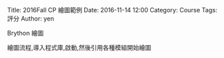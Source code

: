 Title: 2016Fall CP 繪圖範例
Date: 2016-11-14 12:00
Category: Course
Tags: 評分
Author: yen

Brython 繪圖

<!-- PELICAN_END_SUMMARY -->

繪圖流程,導入程式庫,啟動,然後引用各種模組開始繪圖

<!-- 導入 Brython 標準程式庫 -->
<script type="text/javascript" 
    src="https://cdn.rawgit.com/brython-dev/brython/master/www/src/brython_dist.js">
</script>

<!-- 啟動 Brython -->
<script>
window.onload=function(){
brython(1);
}
</script>

<!-- 以下實際利用  Brython 畫一條直線 -->
<canvas id="japanflag1" width="600" height="250"></canvas>
<script type="text/python3">
from browser import document as doc
import math
# 準備繪圖畫布
canvas = doc["japanflag1"]
ctx = canvas.getContext("2d")
 
# 以下可以利用 ctx 物件進行畫圖
# 先畫一條直線
ctx.beginPath()
# 設定線的寬度為 1 個單位
ctx.lineWidth = 1
# 將畫筆移動到 (100, 100) 座標點
ctx.moveTo(100, 100)
# 然後畫直線到 (150, 200) 座標點
ctx.lineTo(150, 200)
# 設定顏色為藍色, 也可以使用 "rgb(0, 0, 255)" 字串設定顏色值
ctx.strokeStyle = "blue"
# 實際執行畫線
ctx.moveTo(100, 200)
ctx.lineTo(150, 100)

ctx.lineWidth = 2
ctx.moveTo(200, 200)
ctx.lineTo(250, 250)
ctx.strokeStyle = "red"
ctx.lineWidth = 2
ctx.moveTo(200, 250)
ctx.lineTo(250, 200)
ctx.strokeStyle = "red"
ctx.stroke()
ctx.closePath()
</script>